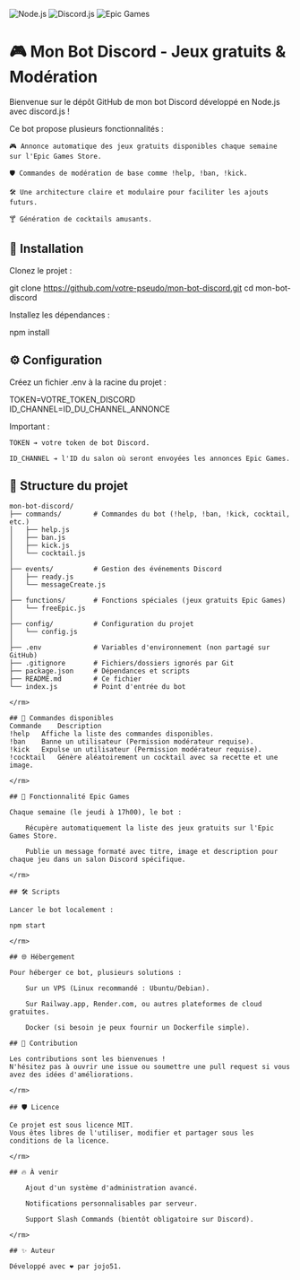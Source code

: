![Node.js](https://img.shields.io/badge/Node.js-339933?logo=node.js&logoColor=white)
![Discord.js](https://img.shields.io/badge/Discord.js-5865F2?logo=discord&logoColor=white)
![Epic Games](https://img.shields.io/badge/Epic%20Games-Free%20Games-black?logo=epicgames&logoColor=white)

# 🎮 Mon Bot Discord - Jeux gratuits & Modération

Bienvenue sur le dépôt GitHub de mon bot Discord développé en Node.js avec discord.js !

Ce bot propose plusieurs fonctionnalités :

    🎮 Annonce automatique des jeux gratuits disponibles chaque semaine sur l'Epic Games Store.

    🛡️ Commandes de modération de base comme !help, !ban, !kick.

    🛠️ Une architecture claire et modulaire pour faciliter les ajouts futurs.

    🍸 Génération de cocktails amusants.

  </rm>

## 🚀 Installation

Clonez le projet :

git clone https://github.com/votre-pseudo/mon-bot-discord.git
cd mon-bot-discord

Installez les dépendances :

npm install

</rm>

## ⚙️ Configuration

Créez un fichier .env à la racine du projet :

TOKEN=VOTRE_TOKEN_DISCORD
ID_CHANNEL=ID_DU_CHANNEL_ANNONCE

Important :

    TOKEN ➔ votre token de bot Discord.

    ID_CHANNEL ➔ l'ID du salon où seront envoyées les annonces Epic Games.

</rm>

## 📂 Structure du projet

```plaintext
mon-bot-discord/
├── commands/        # Commandes du bot (!help, !ban, !kick, cocktail, etc.)
│   ├── help.js
│   ├── ban.js
│   ├── kick.js
│   └── cocktail.js
│
├── events/          # Gestion des événements Discord
│   ├── ready.js
│   └── messageCreate.js
│
├── functions/       # Fonctions spéciales (jeux gratuits Epic Games)
│   └── freeEpic.js
│
├── config/          # Configuration du projet
│   └── config.js
│
├── .env             # Variables d'environnement (non partagé sur GitHub)
├── .gitignore       # Fichiers/dossiers ignorés par Git
├── package.json     # Dépendances et scripts
├── README.md        # Ce fichier
└── index.js         # Point d'entrée du bot

</rm>

## 📜 Commandes disponibles
Commande	Description
!help	Affiche la liste des commandes disponibles.
!ban	Banne un utilisateur (Permission modérateur requise).
!kick	Expulse un utilisateur (Permission modérateur requise).
!cocktail	Génère aléatoirement un cocktail avec sa recette et une image.

</rm>

## 📅 Fonctionnalité Epic Games

Chaque semaine (le jeudi à 17h00), le bot :

    Récupère automatiquement la liste des jeux gratuits sur l'Epic Games Store.

    Publie un message formaté avec titre, image et description pour chaque jeu dans un salon Discord spécifique.

</rm>    

## 🛠️ Scripts

Lancer le bot localement :

npm start

</rm>

## 🌐 Hébergement

Pour héberger ce bot, plusieurs solutions :

    Sur un VPS (Linux recommandé : Ubuntu/Debian).

    Sur Railway.app, Render.com, ou autres plateformes de cloud gratuites.

    Docker (si besoin je peux fournir un Dockerfile simple).

## 🤝 Contribution

Les contributions sont les bienvenues !
N'hésitez pas à ouvrir une issue ou soumettre une pull request si vous avez des idées d'améliorations.

</rm>

## 🛡️ Licence

Ce projet est sous licence MIT.
Vous êtes libres de l'utiliser, modifier et partager sous les conditions de la licence.

</rm>

## 🔥 À venir

    Ajout d'un système d'administration avancé.

    Notifications personnalisables par serveur.

    Support Slash Commands (bientôt obligatoire sur Discord).

</rm>    

## ✨ Auteur

Développé avec ❤️ par jojo51.